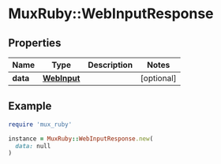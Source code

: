 # MuxRuby::WebInputResponse

## Properties

| Name | Type | Description | Notes |
| ---- | ---- | ----------- | ----- |
| **data** | [**WebInput**](WebInput.md) |  | [optional] |

## Example

```ruby
require 'mux_ruby'

instance = MuxRuby::WebInputResponse.new(
  data: null
)
```

